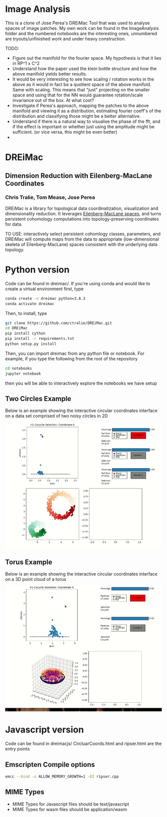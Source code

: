 # Image Analysis 
This is a clone of Jose Perea's DREiMac Tool that was used to analyse spaces of
image patches. 
My own work can be found in the ImageAnalysis folder and the numbered notebooks
are the interesting ones, unnumbered are tryouts/unfinished work and under heavy
construction.

TODO:
- Figure out the manifold for the fourier space. My hypothesis is that it lies
  in RP^1 x C^2
- Understand how the paper used the klein bottle structure and how the above
  manifold yields better results. 
- It would be very interesting to see how scaling / rotation works in the above
  as it would in fact be a quotient space of the above manifold. Same with
  scaling. This means that "just" projecting on the smaller space and using that
  for the NN would guarantee rotation/scale invariance out of the box. At what
  cost?
- Investigate if Perea's approach, mapping the patches to the above manifold and
  viewing it as a distribution, estimating fourier coeff's of the distribution
  and classifying those might be a better alternative. 
- Understand if there is a natural way to visualise the phase of the fft, and if
  the effect is important or whether just using the amplitude might be
  sufficient. (or vice versa, this might be even better)
- 



# DREiMac
## Dimension Reduction with Eilenberg-MacLane Coordinates
### Chris Tralie, Tom Mease, Jose Perea

DREiMac is a library for topological data coordinatization, visualization and dimensionality reduction. 
It leverages [Eilenberg-MacLane spaces](https://en.wikipedia.org/wiki/Eilenberg%E2%80%93MacLane_space#Bijection_between_homotopy_classes_of_maps_and_cohomology), and turns persistent cohomology computations 
into topology-preserving coordinates for data.

TO USE: interactively select persistent cohomlogy classes,  parameters, and DREiMac will compute maps from the data to appropriate (low-dimensional skeleta of Eilenberg-MacLane) spaces consistent with the underlying data topology.

# Python version

Code can be found in dreimac/.  If you're using conda and would like to create a virtual environment first, type
~~~~~ bash
conda create -n dreimac python=3.8.3
conda activate dreimac
~~~~~

Then, to install, type
~~~~~ bash
git clone https://github.com/ctralie/DREiMac.git
cd DREiMac
pip install cython
pip install -r requirements.txt
python setup.py install
~~~~~

Then, you can import dreimac from any python file or notebook.  For example, if you type the following from the root of the repository
~~~~~ bash
cd notebooks
jupyter notebook
~~~~~

then you will be able to interactively explore the notebooks we have setup


## Two Circles Example

Below is an example showing the interactive circular coordinates interface on a data set comprised of two noisy circles in 2D

<img src = "notebooks/Selecting_Circles.gif">


## Torus Example

Below is an example showing the interactive circular coordinates interface on a 3D point cloud of a torus

<img src = "notebooks/Selecting_Torus.gif">



# Javascript version

Code can be found in dreimacjs/
CircluarCoords.html and ripser.html are the entry points

## Emscripten Compile options

~~~~~ bash
emcc --bind -s ALLOW_MEMORY_GROWTH=1 -O3 ripser.cpp
~~~~~

## MIME Types
* MIME Types for Javascript files should be text/javascript
* MIME Types for wasm files should be application/wasm
